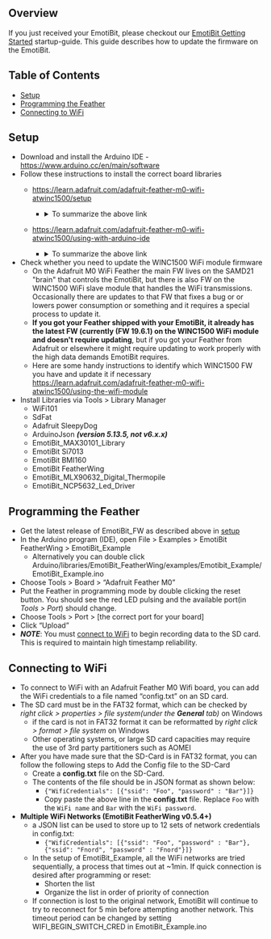 ## Overview
If you just received your EmotiBit, please checkout our [EmotiBit Getting Started](https://github.com/EmotiBit/EmotiBit_Docs/blob/EmotiBit-V2/Hello_EmotiBit-Introduction_to_EmotiBit/EmotiBit_Getting_Started.md) startup-guide.
This guide describes how to update the firmware on the EmotiBit.
## Table of Contents
- [Setup](#setup)
- [Programming the Feather](#programming-the-feather)
- [Connecting to WiFi](#connecting-to-wifi)

## Setup
- Download and install the Arduino IDE - https://www.arduino.cc/en/main/software
- Follow these instructions to install the correct board libraries 
  - https://learn.adafruit.com/adafruit-feather-m0-wifi-atwinc1500/setup
    - <details>
      <summary>To summarize the above link</summary>
      <br>
      
        - Preferences > Additional Board Manager URLs
        - Copy-Paste the link: https:<span></span>//adafruit.github.io/arduino-board-index/package_adafruit_index.json
      </details>
  
  - https://learn.adafruit.com/adafruit-feather-m0-wifi-atwinc1500/using-with-arduino-ide
    - <details>
      <summary>To summarize the above link</summary>
      <br>
      
        - Tools>Board: “..”>Boards Manager
          - Install Arduino SAMD Boards
          - Install Adafruit SAMD _**(use version 1.5.1)**_
      </details>
- Check whether you need to update the WINC1500 WiFi module firmware
  - On the Adafruit M0 WiFi Feather the main FW lives on the SAMD21 "brain" that controls the EmotiBit, but there is also FW on the WINC1500 WiFi slave module that handles the WiFi transmissions. Occasionally there are updates to that FW that fixes a bug or or lowers power consumption or something and it requires a special process to update it.
  - **If you got your Feather shipped with your EmotiBit, it already has the latest FW (currently (FW 19.6.1) on the WINC1500 WiFi module and doesn't require updating**, but if you got your Feather from Adafruit or elsewhere it might require updating to work properly with the high data demands EmotiBit requires.
  - Here are some handy instructions to identify which WINC1500 FW you have and update it if necessary https://learn.adafruit.com/adafruit-feather-m0-wifi-atwinc1500/using-the-wifi-module
- Install Libraries via Tools > Library Manager
  - WiFi101
  - SdFat
  - Adafruit SleepyDog
  - ArduinoJson _**(version 5.13.5, not v6.x.x)**_
  - EmotiBit_MAX30101_Library
  - EmotiBit Si7013
  - EmotiBit BMI160
  - EmotiBit FeatherWing
  - EmotiBit_MLX90632_Digital_Thermopile
  - EmotiBit_NCP5632_Led_Driver


## Programming the Feather
- Get the latest release of EmotiBit_FW as described above in [setup](#setup)
- In the Arduino program (IDE), open File > Examples > EmotiBit FeatherWing > EmotiBit_Example
  - Alternatively you can double click Arduino/libraries/EmotiBit_FeatherWing/examples/Emotibit_Example/EmotiBit_Example.ino
- Choose Tools > Board > “Adafruit Feather M0”
- Put the Feather in programming mode by double clicking the reset button. You should see the red LED pulsing and the available port(in _Tools > Port_) should change.
- Choose Tools > Port > [the correct port for your board]
- Click “Upload”
- _**NOTE**_: You must [connect to WiFi](#connecting-to-wifi) to begin recording data to the SD card. This is required to maintain high timestamp reliability.

## Connecting to WiFi
- To connect to WiFi with an Adafruit Feather M0 Wifi board, you can add the WiFi credentials to a file named “config.txt” on an SD card.
- The SD card must be in the FAT32 format, which can be checked by _right click > properties > file system(_under the **General**_ tab)_ on Windows
  - if the card is not in FAT32 format it can be reformatted by _right click > format > file system_ on Windows
  - Other operating systems, or large SD card capacities may require the use of 3rd party partitioners such as AOMEI
- After you have made sure that the SD-Card is in FAT32 format, you can follow the following steps to Add the Config file to the SD-Card
  - Create a **config.txt** file on the SD-Card.
  - The contents of the file should be in JSON format as shown below:
    - ``{"WifiCredentials": [{"ssid": "Foo", "password" : "Bar"}]}``
    - Copy paste the above line in the **config.txt** file. Replace `Foo` with the `WiFi name` and `Bar` with the `WiFi password`.
- **Multiple WiFi Networks (EmotiBit FeatherWing v0.5.4+)**
  - a JSON list can be used to store up to 12 sets of network credentials in config.txt:
    - ``{"WifiCredentials": [{"ssid": "Foo", "password" : "Bar"},{"ssid": "Fnord", "password" : "Fnord"}]}``
  - In the setup of EmotiBit_Example, all the WiFi networks are tried sequentially, a process that times out at ~1min. If quick connection is desired after programming or reset:
    - Shorten the list
    - Organize the list in order of priority of connection
  - If connection is lost to the original network, EmotiBit will continue to try to reconnect for 5 min before attempting another network. This timeout period can be changed by setting WIFI_BEGIN_SWITCH_CRED in EmotiBit_Example.ino
